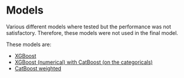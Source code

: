 # Models
Various different models where tested but the performance was not satisfactory.
Therefore, these models were not used in the final model.

These models are:
- [XGBoost](xgb_prediction_generator.py)
- [XGBoost (numerical) with CatBoost (on the categoricals)](xgb+cat.py)
- [CatBoost weighted](cat_weighted_hybrid_creator_aws.py)
